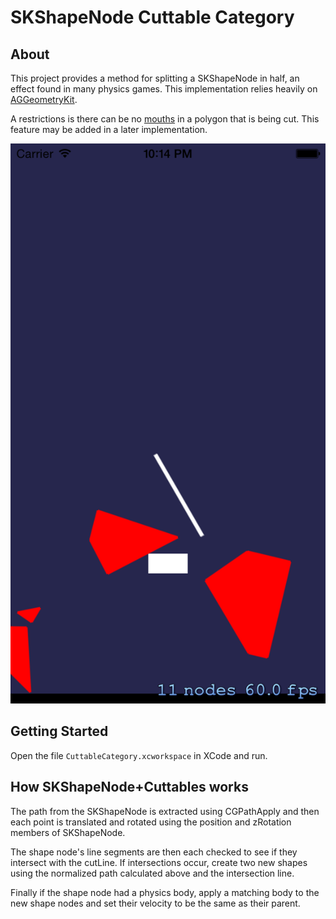 SKShapeNode Cuttable Category
=============================

## About

This project provides a method for splitting a SKShapeNode in half, an effect
found in many physics games. This implementation relies heavily on
[AGGeometryKit](https://github.com/hfossli/AGGeometryKit/).

A restrictions is there can be no
[mouths](https://en.wikipedia.org/wiki/Vertex_(geometry)#Mouths) in a polygon
that is being cut. This feature may be added in a later implementation.

![# Preview](/preview.png?raw=true "Preview")

## Getting Started

Open the file `CuttableCategory.xcworkspace` in XCode and run.

## How SKShapeNode+Cuttables works

The path from the SKShapeNode is extracted using CGPathApply and then each point
is translated and rotated using the position and zRotation members of
SKShapeNode.

The shape node's line segments are then each checked to see if they intersect
with the cutLine. If intersections occur, create two new shapes using the
normalized path calculated above and the intersection line.

Finally if the shape node had a physics body, apply a matching body to the new
shape nodes and set their velocity to be the same as their parent.

